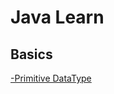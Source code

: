 # Java Learn
## Basics
[-Primitive DataType](https://github.com/JustTamizha/Tamizha/blob/692b146cf6e6b8fa87658cf5dd39e199c09bfc7c/Java%20Learn/Basics/Primitive.java)
